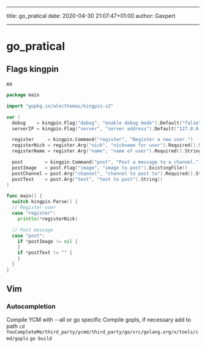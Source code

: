 
***
title: go_pratical
date: 2020-04-30 21:07:47+01:00
author: Gaxpert
***


# go_pratical
## Flags kingpin
ex
```go
package main

import "gopkg.in/alecthomas/kingpin.v2"

var (
  debug    = kingpin.Flag("debug", "enable debug mode").Default("false").Bool()
  serverIP = kingpin.Flag("server", "server address").Default("127.0.0.1").IP()

  register     = kingpin.Command("register", "Register a new user.")
  registerNick = register.Arg("nick", "nickname for user").Required().String()
  registerName = register.Arg("name", "name of user").Required().String()

  post        = kingpin.Command("post", "Post a message to a channel.")
  postImage   = post.Flag("image", "image to post").ExistingFile()
  postChannel = post.Arg("channel", "channel to post to").Required().String()
  postText    = post.Arg("text", "text to post").String()
)

func main() {
  switch kingpin.Parse() {
  // Register user
  case "register":
    println(*registerNick)

  // Post message
  case "post":
    if *postImage != nil {
    }
    if *postText != "" {
    }
  }
}
```

## Vim
### Autocompletion
Compile YCM with --all or go specific
Compile gopls, if necessary add to path
`cd YouCompleteMe/third_party/ycmd/third_party/go/src/golang.org/x/tools/cmd/gopls`
`go build`



